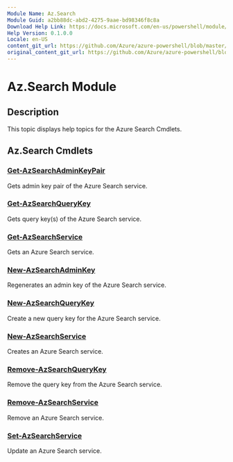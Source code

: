 ```yaml
---
Module Name: Az.Search
Module Guid: a2bb88dc-abd2-4275-9aae-bd98346f8c8a
Download Help Link: https://docs.microsoft.com/en-us/powershell/module/az.search
Help Version: 0.1.0.0
Locale: en-US
content_git_url: https://github.com/Azure/azure-powershell/blob/master/src/ResourceManager/Search/Commands.Management.Search/help/Az.Search.md
original_content_git_url: https://github.com/Azure/azure-powershell/blob/master/src/ResourceManager/Search/Commands.Management.Search/help/Az.Search.md
---
```


# Az.Search Module
## Description
This topic displays help topics for the Azure Search Cmdlets.

## Az.Search Cmdlets
### [Get-AzSearchAdminKeyPair](Get-AzSearchAdminKeyPair.md)
Gets admin key pair of the Azure Search service.

### [Get-AzSearchQueryKey](Get-AzSearchQueryKey.md)
Gets query key(s) of the Azure Search service.

### [Get-AzSearchService](Get-AzSearchService.md)
Gets an Azure Search service.

### [New-AzSearchAdminKey](New-AzSearchAdminKey.md)
Regenerates an admin key of the Azure Search service.

### [New-AzSearchQueryKey](New-AzSearchQueryKey.md)
Create a new query key for the Azure Search service.

### [New-AzSearchService](New-AzSearchService.md)
Creates an Azure Search service.

### [Remove-AzSearchQueryKey](Remove-AzSearchQueryKey.md)
Remove the query key from the Azure Search service.

### [Remove-AzSearchService](Remove-AzSearchService.md)
Remove an Azure Search service.

### [Set-AzSearchService](Set-AzSearchService.md)
Update an Azure Search service.

